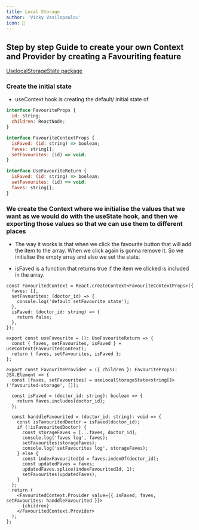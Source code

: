 ```yaml
---
title: Local Storage
author: 'Vicky Vasilopoulou'
icon: 👋
---
```


## Step by step Guide to create your own Context and Provider by creating a Favouriting feature

[UselocalStorageState package](https://www.npmjs.com/package/use-local-storage-state)

### Create the initial state

- useContext hook is creating the default/ initial state of

```js
interface FavouriteProps {
  id: string;
  children: ReactNode;
}

interface FavouriteContextProps {
  isFaved: (id: string) => boolean;
  faves: string[];
  setFavourites: (id) => void;
}

interface UseFavouriteReturn {
  isFaved: (id: string) => boolean;
  setFavourites: (id) => void;
  faves: string[];
}
```

### We create the Context where we initialise the values that we want as we would do with the useState hook, and then we exporting those values so that we can use them to different places

- The way it works is that when we click the favourite button that will add the item to the array. When we click again is gonna remove it. So we initialise the empty array and also we set the state.

- isFaved is a function that returns true if the item we clicked is included in the array.

```
const FavouritedContext = React.createContext<FavouriteContextProps>({
  faves: [],
  setFavourites: (doctor_id) => {
    console.log('default setFavourite state');
  },
  isFaved: (doctor_id: string) => {
    return false;
  },
});

export const useFavourite = (): UseFavouriteReturn => {
  const { faves, setFavourites, isFaved } = useContext(FavouritedContext);
  return { faves, setFavourites, isFaved };
};

export const FavouriteProvider = ({ children }: FavouriteProps): JSX.Element => {
  const [faves, setFavourites] = useLocalStorageState<string[]>('favourited-storage', []);

  const isFaved = (doctor_id: string): boolean => {
    return faves.includes(doctor_id);
  };

  const handdleFavourited = (doctor_id: string): void => {
    const isFavouritedDoctor = isFaved(doctor_id);
    if (!isFavouritedDoctor) {
      const storageFaves = [...faves, doctor_id];
      console.log('faves log', faves);
      setFavourites(storageFaves);
      console.log('setFavourites log', storageFaves);
    } else {
      const indexFavouritedId = faves.indexOf(doctor_id);
      const updatedFaves = faves;
      updatedFaves.splice(indexFavouritedId, 1);
      setFavourites(updatedFaves);
    }
  };
  return (
    <FavouritedContext.Provider value={{ isFaved, faves, setFavourites: handdleFavourited }}>
      {children}
    </FavouritedContext.Provider>
  );
};
```
